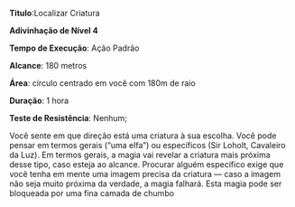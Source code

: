 **Titulo**:Localizar Criatura

**Adivinhação de Nível 4**

**Tempo de Execução**: Ação Padrão

**Alcance**: 180 metros

**Área**: círculo centrado em você com 180m de raio

**Duração**: 1 hora

**Teste de Resistência**: Nenhum;

Você sente em que direção está uma criatura à sua escolha. Você pode pensar em termos gerais (“uma elfa”) ou específicos (Sir Loholt, Cavaleiro da Luz). 
Em termos gerais, a magia vai revelar a criatura mais próxima desse tipo, caso esteja ao alcance. 
Procurar alguém específico exige que você tenha em mente uma imagem precisa da criatura — caso a imagem não seja muito próxima da verdade, a magia falhará.
Esta magia pode ser bloqueada por uma fina camada de chumbo
